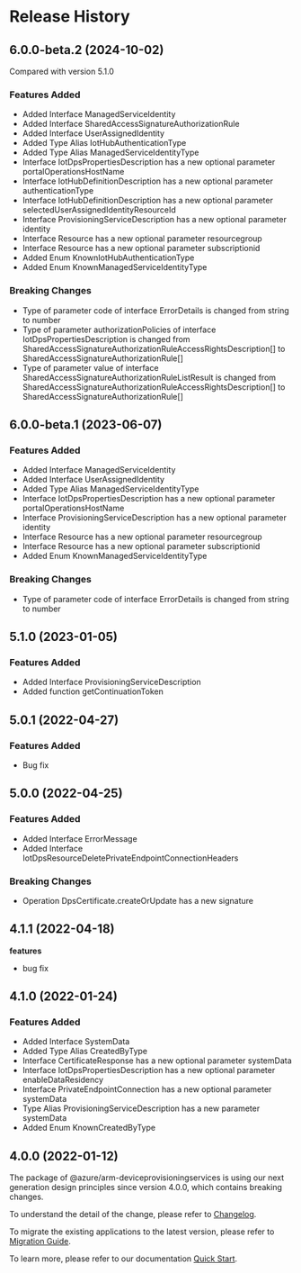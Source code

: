 # Release History
    
## 6.0.0-beta.2 (2024-10-02)
Compared with version 5.1.0
    
### Features Added

  - Added Interface ManagedServiceIdentity
  - Added Interface SharedAccessSignatureAuthorizationRule
  - Added Interface UserAssignedIdentity
  - Added Type Alias IotHubAuthenticationType
  - Added Type Alias ManagedServiceIdentityType
  - Interface IotDpsPropertiesDescription has a new optional parameter portalOperationsHostName
  - Interface IotHubDefinitionDescription has a new optional parameter authenticationType
  - Interface IotHubDefinitionDescription has a new optional parameter selectedUserAssignedIdentityResourceId
  - Interface ProvisioningServiceDescription has a new optional parameter identity
  - Interface Resource has a new optional parameter resourcegroup
  - Interface Resource has a new optional parameter subscriptionid
  - Added Enum KnownIotHubAuthenticationType
  - Added Enum KnownManagedServiceIdentityType

### Breaking Changes

  - Type of parameter code of interface ErrorDetails is changed from string to number
  - Type of parameter authorizationPolicies of interface IotDpsPropertiesDescription is changed from SharedAccessSignatureAuthorizationRuleAccessRightsDescription[] to SharedAccessSignatureAuthorizationRule[]
  - Type of parameter value of interface SharedAccessSignatureAuthorizationRuleListResult is changed from SharedAccessSignatureAuthorizationRuleAccessRightsDescription[] to SharedAccessSignatureAuthorizationRule[]
    
    
## 6.0.0-beta.1 (2023-06-07)
    
### Features Added

  - Added Interface ManagedServiceIdentity
  - Added Interface UserAssignedIdentity
  - Added Type Alias ManagedServiceIdentityType
  - Interface IotDpsPropertiesDescription has a new optional parameter portalOperationsHostName
  - Interface ProvisioningServiceDescription has a new optional parameter identity
  - Interface Resource has a new optional parameter resourcegroup
  - Interface Resource has a new optional parameter subscriptionid
  - Added Enum KnownManagedServiceIdentityType

### Breaking Changes

  - Type of parameter code of interface ErrorDetails is changed from string to number
    
    
## 5.1.0 (2023-01-05)
    
### Features Added

  - Added Interface ProvisioningServiceDescription
  - Added function getContinuationToken
    
## 5.0.1 (2022-04-27)
    
### Features Added

  -  Bug fix
    
## 5.0.0 (2022-04-25)
    
### Features Added

  - Added Interface ErrorMessage
  - Added Interface IotDpsResourceDeletePrivateEndpointConnectionHeaders

### Breaking Changes

  - Operation DpsCertificate.createOrUpdate has a new signature
    
    
## 4.1.1 (2022-04-18)

**features**

  - bug fix

## 4.1.0 (2022-01-24)
    
### Features Added

  - Added Interface SystemData
  - Added Type Alias CreatedByType
  - Interface CertificateResponse has a new optional parameter systemData
  - Interface IotDpsPropertiesDescription has a new optional parameter enableDataResidency
  - Interface PrivateEndpointConnection has a new optional parameter systemData
  - Type Alias ProvisioningServiceDescription has a new parameter systemData
  - Added Enum KnownCreatedByType
    
    
## 4.0.0 (2022-01-12)

The package of @azure/arm-deviceprovisioningservices is using our next generation design principles since version 4.0.0, which contains breaking changes.

To understand the detail of the change, please refer to [Changelog](https://aka.ms/js-track2-changelog).

To migrate the existing applications to the latest version, please refer to [Migration Guide](https://aka.ms/js-track2-migration-guide).

To learn more, please refer to our documentation [Quick Start](https://aka.ms/azsdk/js/mgmt/quickstart).
